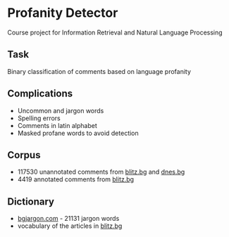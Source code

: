 # Profanity Detector
Course project for Information Retrieval and Natural Language Processing

## Task
Binary classification of comments based on language profanity

## Complications
 - Uncommon and jargon words
 - Spelling errors
 - Comments in latin alphabet
 - Masked profane words to avoid detection

## Corpus
 - 117530 unannotated comments from [blitz.bg](https://show.blitz.bg/) and [dnes.bg](https://www.dnes.bg/)
 - 4419 annotated comments from [blitz.bg](https://show.blitz.bg/)

## Dictionary
 - [bgjargon.com](https://www.bgjargon.com/) - 21131 jargon words
 - vocabulary of the articles in [blitz.bg](https://show.blitz.bg/)
